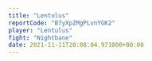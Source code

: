 ```yaml
---
title: "Lentulus"
reportCode: "B7yXpZMgPLvnYGK2"
player: "Lentulus"
fight: "Nightbane"
date: 2021-11-11T20:08:04.971000+00:00
---
```

